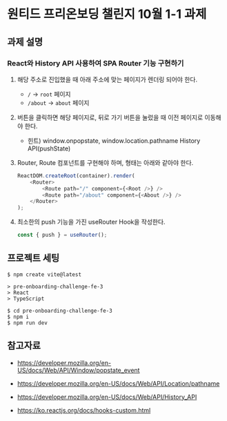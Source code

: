 # 원티드 프리온보딩 챌린지 10월 1-1 과제

## 과제 설명

### React와 History API 사용하여 SPA Router 기능 구현하기

1. 해당 주소로 진입했을 때 아래 주소에 맞는 페이지가 렌더링 되어야 한다.

    - `/` → `root` 페이지
    - `/about` → `about` 페이지

2. 버튼을 클릭하면 해당 페이지로, 뒤로 가기 버튼을 눌렀을 때 이전 페이지로 이동해야 한다.
    - 힌트) window.onpopstate, window.location.pathname History API(pushState)
3. Router, Route 컴포넌트를 구현해야 하며, 형태는 아래와 같아야 한다.

    ```typescript
    ReactDOM.createRoot(container).render(
        <Router>
            <Route path="/" component={<Root />} />
            <Route path="/about" component={<About />} />
        </Router>
    );
    ```

4. 최소한의 push 기능을 가진 useRouter Hook을 작성한다.

    ```typescript
    const { push } = useRouter();
    ```

## 프로젝트 세팅

```shell
$ npm create vite@latest

> pre-onboarding-challenge-fe-3
> React
> TypeScript
```

```
$ cd pre-onboarding-challenge-fe-3
$ npm i
$ npm run dev
```

## 참고자료

-   https://developer.mozilla.org/en-US/docs/Web/API/Window/popstate_event
-   https://developer.mozilla.org/en-US/docs/Web/API/Location/pathname
-   https://developer.mozilla.org/en-US/docs/Web/API/History_API

-   https://ko.reactjs.org/docs/hooks-custom.html
